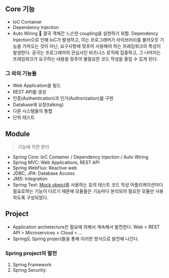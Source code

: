 ## Core 기능
- IoC Container
- Dependency Injection
- Auto Wiring
🦕 결국 객체간 느슨한 coupling을 실현하기 위함. Dependency Injection으로 인해 IoC가 발생하고, 이는 프로그래머가 라이브러리를 불러오듯 기능을 가져오는 것이 아닌, 요구사항에 맞추어 사용해야 하는 프레임워크의 특성이 발생한다. 궁극는 프로그래머의 관심사인 비즈니스 로직에 집중하고, 그 나머지는 프레임워크가 요구하는 내용을 맞추어 불필요한 코드 작성을 줄일 수 있게 된다.
### 그 외의 기능들
- Web Application을 빌드
- REST API를 생성
- 인증(Authentication)과 인가(Authorization)를 구현
- Database에 요청(talking)
- 다른 시스템들의 통합
- 단위 테스트
## Module
> 기능에 의한 분리
- Spring Core: IoC Container / Dependency Injection / Auto Wiring
- Spring MVC: Web Applications, REST API
- Spring WebFlux: Reactive web
- JDBC, JPA: Database Access
- JMS: Integration
- Spring Test: [Mock obejct](https://medium.com/@SlackBeck/mock-object%EB%9E%80-%EB%AC%B4%EC%97%87%EC%9D%B8%EA%B0%80-85159754b2ac)를 사용하는 등의 테스트 코드 작성
어플리케이션마다 필요로하는 기능이 다르기 때문에 모듈들은 기능마다 분리되어 필요한 모듈만 사용하도록 구성되었다.
## Project
- Application archetecture은 필요에 의해서 계속해서 발전한다.
	Web > REST API > Microservices > Cloud > ...
- Spring도 Spring project들을 통해 이러한 방식으로 발전해 나간다.
### Spring project의 발전
1. Spring Framework
2. Spring Security: 